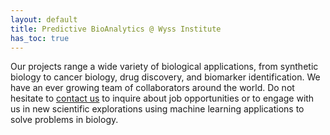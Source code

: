 ```yaml
---
layout: default
title: Predictive BioAnalytics @ Wyss Institute
has_toc: true
---
```


Our projects range a wide variety of biological applications, from synthetic biology to cancer biology, drug discovery, and biomarker identification. We have an ever growing team of collaborators around the world. Do not hesitate to [contact us](mailto:diogo.camacho@wyss.harvard.edu) to inquire about job opportunities or to engage with us in new scientific explorations using machine learning applications to solve problems in biology.